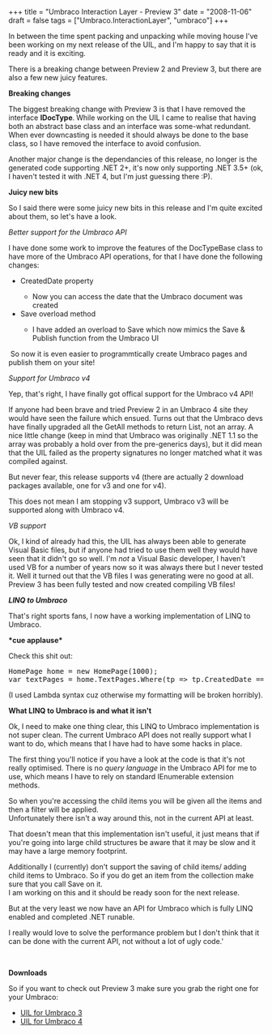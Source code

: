 +++
title = "Umbraco Interaction Layer - Preview 3"
date = "2008-11-06"
draft = false
tags = ["Umbraco.InteractionLayer", "umbraco"]
+++

<p>
In between the time spent packing and unpacking while moving house I've been working on my next release of the UIL, and I'm happy to say that it is ready and it is exciting. 
</p>
<p>
There is a breaking change between Preview 2 and Preview 3, but there are also a few new juicy features. 
</p>
<p>
<strong>Breaking changes</strong> 
</p>
<p>
The biggest breaking change with Preview 3 is that I have removed the interface <strong>IDocType</strong>.<strong><em> </em></strong>While working on the UIL I came to realise that having both an abstract base class and an interface was some-what redundant. When ever downcasting is needed it should always be done to the base class, so I have removed the interface to avoid confusion. 
</p>
<p>
Another major change is the dependancies of this release, no longer is the generated code supporting .NET 2+, it's now only supporting .NET 3.5+ (ok, I haven't tested it with .NET 4, but I'm just guessing there :P). 
</p>
<p>
<strong>Juicy new bits</strong> 
</p>
<p>
So I said there were some juicy new bits in this release and I'm quite excited about them, so let's have a look. 
</p>
<p>
<em>Better support for the Umbraco API</em> 
</p>
<p>
I have done some work to improve the features of the DocTypeBase class to have more of the Umbraco API operations, for that I have done the following changes: 
</p>
<ul>
	<li>CreatedDate property</li>
	<ul>
		<li>Now you can access the date that the Umbraco document was created</li>
	</ul>
	<li>Save overload method</li>
	<ul>
		<li>I have added an overload to Save which now mimics the Save &amp; Publish function from the Umbraco UI</li>
	</ul>
</ul>
<p>
&nbsp;So now it is even easier to programmtically create Umbraco pages and publish them on your site! 
</p>
<p>
<em>Support for Umbraco v4</em> 
</p>
<p>
Yep, that's right, I have finally got offical support for the Umbraco v4 API! 
</p>
<p>
If anyone had been brave and tried Preview 2 in an Umbraco 4 site they would have seen the failure which ensued. Turns out that the Umbraco devs have finally upgraded all the GetAll methods to return List, not an array. A nice little change (keep in mind that Umbraco was originally .NET 1.1 so the array was probably a hold over from the pre-generics days), but it did mean that the UIL failed as the property signatures no longer matched what it was compiled against. 
</p>
<p>
But never fear, this release supports v4 (there are actually 2 download packages available, one for v3 and one for v4). 
</p>
<p>
This does not mean I am stopping v3 support, Umbraco v3 will be supported along with Umbraco v4. 
</p>
<p>
<em>VB support</em> 
</p>
<p>
Ok, I kind of already had this, the UIL has always been able to generate Visual Basic files, but if anyone had tried to use them well they would have seen that it didn't go so well. I'm <em>not</em> a Visual Basic developer, I haven't used VB for a number of years now so it was always there but I never tested it. Well it turned out that the VB files I was generating were no good at all. Preview 3 has been fully tested and now created compiling VB files! 
</p>
<p>
<em><strong>LINQ to Umbraco</strong></em> 
</p>
<p>
That's right sports fans, I now have a working implementation of LINQ to Umbraco. 
</p>
<p>
<strong>*cue applause*</strong> 
</p>
<p>
Check this shit out: 
</p>
<pre><span class="const">HomePage</span> home = new <span class="const">HomePage</span>(1000);
<span class="keyword">var</span> textPages = home.TextPages.Where(tp =&gt; tp.CreatedDate == <span class="const">DateTime</span>.Now.AddDays(-7)).OrderBy(tp =&gt; tp.CreatedDate).GroupBy(tp =&gt; tp.Keywords);
</pre>
<p>
(I used Lambda syntax cuz otherwise my formatting will be broken horribly). 
</p>
<p>
<strong>What LINQ to Umbraco is and what it isn't</strong> 
</p>
<p>
Ok, I need to make one thing clear, this LINQ to Umbraco implementation is not super clean. The current Umbraco API does not really support what I want to do, which means that I have had to have some hacks in place. 
</p>
<p>
The first thing you'll notice if you have a look at the code is that it's not really optimised. There is no <em>query language</em> in the Umbraco API for me to use, which means I have to rely on standard IEnumerable extension methods. 
</p>
<p>
So when you're accessing the child items you will be given all the items and then a filter will be applied.<br>
Unfortunately there isn't a way around this, not in the current API at least. 
</p>
<p>
That doesn't mean that this implementation isn't useful, it just means that if you're going into large child structures be aware that it may be slow and it may have a large memory footprint. 
</p>
<p>
Additionally I (currently) don't support the saving of child items/ adding child items to Umbraco. So if you do get an item from the collection make sure that you call Save on it.<br>
I am working on this and it should be ready soon for the next release. 
</p>
<p>
But at the very least we now have an API for Umbraco which is fully LINQ enabled and completed .NET runable. 
</p>
<p>
I really would love to solve the performance problem but I don't think that it can be done with the current API, not without a lot of ugly code.' 
</p>
<p>
&nbsp;
</p>
<p>
<strong>Downloads</strong> 
</p>
<p>
So if you want to check out Preview 3 make sure you grab the right one for your Umbraco: 
</p>
<ul>
	<li>
	<div>
	<a href="/get/media/1453/umbracointeractionlayer.preview3.v3.zip">UIL for Umbraco 3</a> 
	</div>
	</li>
	<li>
	<div>
	<a href="/get/media/1456/umbracointeractionlayer.preview3.v4.zip">UIL for Umbraco 4</a> 
	</div>
	</li>
</ul>